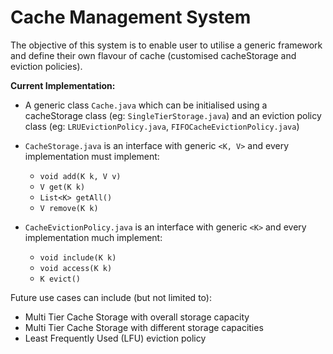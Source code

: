# Cache Management System

The objective of this system is to enable user to utilise a generic framework and 
define their own flavour of cache (customised cacheStorage and eviction policies).

**Current Implementation:**

* A generic class `Cache.java` which can be initialised using a cacheStorage class 
(eg: `SingleTierStorage.java`) and an eviction policy class 
(eg: `LRUEvictionPolicy.java`, `FIFOCacheEvictionPolicy.java`)

* `CacheStorage.java` is an interface with generic `<K, V>` and every implementation 
must implement:
  * `void add(K k, V v)`
  * `V get(K k)`
  * `List<K> getAll()`
  * `V remove(K k)`
  
* `CacheEvictionPolicy.java` is an interface with generic `<K>` and every implementation
much implement:
  * `void include(K k)`
  * `void access(K k)`
  * `K evict()`
  
Future use cases can include (but not limited to):
* Multi Tier Cache Storage with overall storage capacity
* Multi Tier Cache Storage with different storage capacities
* Least Frequently Used (LFU) eviction policy